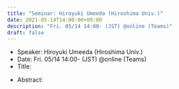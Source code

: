 ```yaml
---
title: "Seminar: Hiroyuki Umeeda (Hiroshima Univ.)"
date: 2021-05-14T14:00:00+09:00
description: "Fri. 05/14 14:00- (JST) @online (Teams)"
draft: false
---
```


- Speaker:
Hiroyuki Umeeda (Hiroshima Univ.)
- Date:
Fri. 05/14 14:00- (JST) @online (Teams)
- Title:


<!--more-->

- Abstract:

